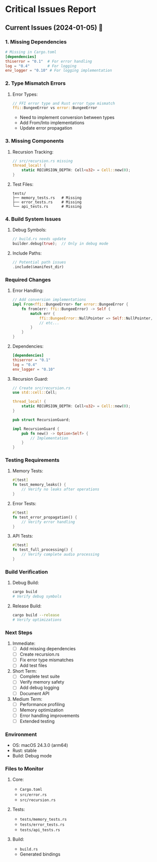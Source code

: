 # Critical Issues Report

## Current Issues (2024-01-05) 🚨

### 1. Missing Dependencies
```toml
# Missing in Cargo.toml
[dependencies]
thiserror = "0.1"  # For error handling
log = "0.4"        # For logging
env_logger = "0.10" # For logging implementation
```

### 2. Type Mismatch Errors
1. Error Types:
   ```rust
   // FFI error type and Rust error type mismatch
   ffi::BungeeError vs error::BungeeError
   ```
   - Need to implement conversion between types
   - Add From/Into implementations
   - Update error propagation

### 3. Missing Components
1. Recursion Tracking:
   ```rust
   // src/recursion.rs missing
   thread_local! {
       static RECURSION_DEPTH: Cell<u32> = Cell::new(0);
   }
   ```

2. Test Files:
   ```
   tests/
   ├── memory_tests.rs   # Missing
   ├── error_tests.rs    # Missing
   └── api_tests.rs      # Missing
   ```

### 4. Build System Issues
1. Debug Symbols:
   ```rust
   // build.rs needs update
   builder.debug(true);  // Only in debug mode
   ```

2. Include Paths:
   ```rust
   // Potential path issues
   .include(&manifest_dir)
   ```

### Required Changes

1. Error Handling:
   ```rust
   // Add conversion implementations
   impl From<ffi::BungeeError> for error::BungeeError {
       fn from(err: ffi::BungeeError) -> Self {
           match err {
               ffi::BungeeError::NullPointer => Self::NullPointer,
               // etc...
           }
       }
   }
   ```

2. Dependencies:
   ```toml
   [dependencies]
   thiserror = "0.1"
   log = "0.4"
   env_logger = "0.10"
   ```

3. Recursion Guard:
   ```rust
   // Create src/recursion.rs
   use std::cell::Cell;
   
   thread_local! {
       static RECURSION_DEPTH: Cell<u32> = Cell::new(0);
   }
   
   pub struct RecursionGuard;
   
   impl RecursionGuard {
       pub fn new() -> Option<Self> {
           // Implementation
       }
   }
   ```

### Testing Requirements

1. Memory Tests:
   ```rust
   #[test]
   fn test_memory_leaks() {
       // Verify no leaks after operations
   }
   ```

2. Error Tests:
   ```rust
   #[test]
   fn test_error_propagation() {
       // Verify error handling
   }
   ```

3. API Tests:
   ```rust
   #[test]
   fn test_full_processing() {
       // Verify complete audio processing
   }
   ```

### Build Verification

1. Debug Build:
   ```bash
   cargo build
   # Verify debug symbols
   ```

2. Release Build:
   ```bash
   cargo build --release
   # Verify optimizations
   ```

### Next Steps

1. Immediate:
   - [ ] Add missing dependencies
   - [ ] Create recursion.rs
   - [ ] Fix error type mismatches
   - [ ] Add test files

2. Short Term:
   - [ ] Complete test suite
   - [ ] Verify memory safety
   - [ ] Add debug logging
   - [ ] Document API

3. Medium Term:
   - [ ] Performance profiling
   - [ ] Memory optimization
   - [ ] Error handling improvements
   - [ ] Extended testing

### Environment
- OS: macOS 24.3.0 (arm64)
- Rust: stable
- Build: Debug mode

### Files to Monitor
1. Core:
   - `Cargo.toml`
   - `src/error.rs`
   - `src/recursion.rs`

2. Tests:
   - `tests/memory_tests.rs`
   - `tests/error_tests.rs`
   - `tests/api_tests.rs`

3. Build:
   - `build.rs`
   - Generated bindings
